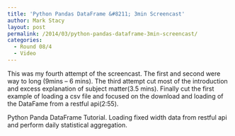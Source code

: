 ```yaml
---
title: 'Python Pandas DataFrame &#8211; 3min Screencast'
author: Mark Stacy
layout: post
permalink: /2014/03/python-pandas-dataframe-3min-screencast/
categories:
  - Round 08/4
  - Video
---
```

This was my fourth attempt of the screencast. The first and second were way to long (9mins &#8211; 6 mins). The third attempt cut most of the introduction and excess explanation of subject matter(3.5 mins). Finally cut the first example of loading a csv file and focused on the download and loading of the DataFame from a restful api(2:55).



Python Panda DataFrame Tutorial. Loading fixed width data from restful api and perform daily statistical aggregation.